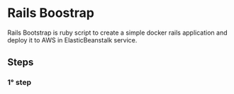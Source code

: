 # Rails Boostrap

Rails Bootstrap is ruby script to create a simple docker rails application and
deploy it to AWS in ElasticBeanstalk service.

## Steps

### 1° step

